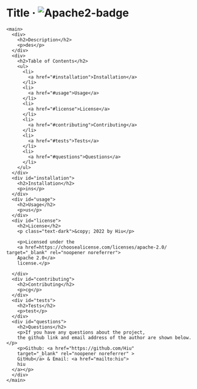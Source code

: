 
  <!DOCTYPE html> 
  <html lang="en"> 
  <head>
    <meta charset="UTF-8">
    <meta name="viewport" content="width=device-width, initial-scale=1.0">
    <meta http-equiv="X-UA-Compatible" content="ie=edge">
    <title>README Generator</title>
  </head>

  <body>
    <h1>Title · 
        <img src="https://img.shields.io/badge/License-Apache-blue.svg"
        alt="Apache2-badge"></img>
  </h1>
    </header>

    <main>
      <div>
        <h2>Description</h2>
        <p>des</p>
      </div>
      <div>
        <h2>Table of Contents</h2>
        <ul>
          <li>
            <a href="#installation">Installation</a>
          </li>
          <li>
            <a href="#usage">Usage</a>
          </li>
          <li>
            <a href="#license">License</a>
          </li>
          <li>
            <a href="#contributing">Contributing</a>
          </li>
          <li>
            <a href="#tests">Tests</a>
          </li>
          <li>
            <a href="#questions">Questions</a>
          </li>
        </ul>
      </div>
      <div id="installation">
        <h2>Installation</h2>
        <p>ins</p>
      </div>
      <div id="usage">
        <h2>Usage</h2>
        <p>us</p>
      </div>
      <div id="license">
        <h2>License</h2>
        <p class="text-dark">&copy; 2022 by Hiu</p>
         
        <p>Licensed under the 
        <a href=https://choosealicense.com/licenses/apache-2.0/ target="_blank" rel="noopener noreferrer">
        Apache 2.0</a>
        license.</p>

      </div>
      <div id="contributing">
        <h2>Contributing</h2>
        <p>cg</p>
      </div>
      <div id="tests">
        <h2>Tests</h2>
        <p>test</p>
      </div>
      <div id="questions">
        <h2>Questions</h2>
        <p>If you have any questions about the project, 
        the github link and email address of the author are shown below. </p>
        <p>Github: <a href="https://github.com/Hiu" 
        target="_blank" rel="noopener noreferrer" >
        GitHub</a> & Email: <a href="mailto:hiu">
        hiu
      </a></p>
      </div>
    </main>
  </body>
  </html>
  